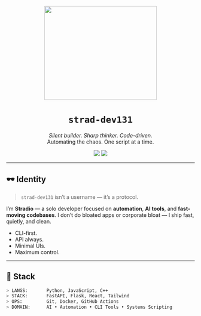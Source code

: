 <p align="center">
  <img src="https://wallpapercave.com/uwp/uwp757693.gif" width="300px" height="250px" />
</p>

<h1 align="center"><code>strad-dev131</code></h1>

<p align="center">
  <i>Silent builder. Sharp thinker. Code-driven.</i><br>
  Automating the chaos. One script at a time.
</p>

<p align="center">
  <a href="mailto:stradiogamer@gmail.com"><img src="https://img.shields.io/badge/email-stradiogamer%40gmail.com-1e1e1e?style=for-the-badge&logo=gmail&logoColor=white" /></a>
  <a href="https://github.com/strad-dev131"><img src="https://img.shields.io/badge/github-strad--dev131-1e1e1e?style=for-the-badge&logo=github&logoColor=white" /></a>
</p>

---

## 🕶️ Identity

> `strad-dev131` isn’t a username — it’s a protocol.

I’m **Stradio** — a solo developer focused on **automation**, **AI tools**, and **fast-moving codebases**. I don’t do bloated apps or corporate bloat — I ship fast, quietly, and clean.

- CLI-first.  
- API always.  
- Minimal UIs.  
- Maximum control.

---

## 🔧 Stack

```bash
> LANGS:       Python, JavaScript, C++
> STACK:       FastAPI, Flask, React, Tailwind
> OPS:         Git, Docker, GitHub Actions
> DOMAIN:      AI • Automation • CLI Tools • Systems Scripting
